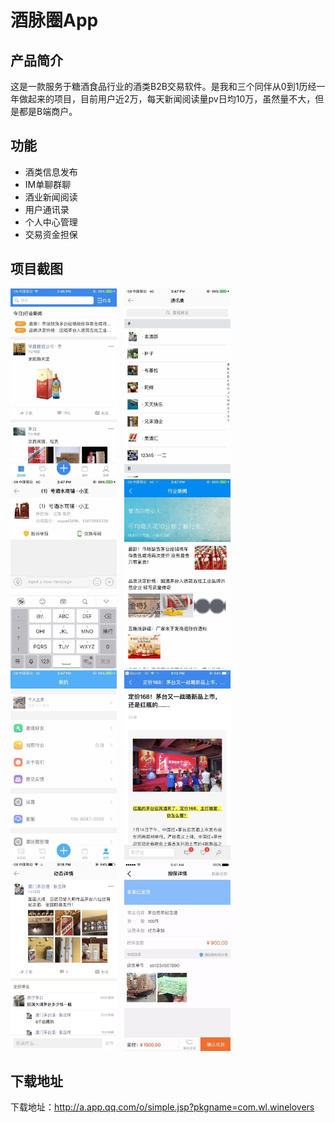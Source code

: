 # 酒脉圈App

## 产品简介
这是一款服务于糖酒食品行业的酒类B2B交易软件。是我和三个同伴从0到1历经一年做起来的项目，目前用户近2万，每天新闻阅读量pv日均10万，虽然量不大，但是都是B端商户。

## 功能

- 酒类信息发布
- IM单聊群聊
- 酒业新闻阅读
- 用户通讯录
- 个人中心管理
- 交易资金担保



## 项目截图

<img width="170" src="homepage.jpeg">
&nbsp;
<img width="170" src="contact.jpeg">
&nbsp;
<img width="170" src="im.jpeg">
&nbsp;
<img width="170" src="news.jpeg">

<img width="170" src="usercenter.jpeg">
&nbsp;
<img width="170" src="newsdetail.jpeg">
&nbsp;
<img width="170" src="timelinedetail.jpeg">
&nbsp;
<img width="170" src="guarantee.jpeg">

## 下载地址

下载地址：http://a.app.qq.com/o/simple.jsp?pkgname=com.wl.winelovers